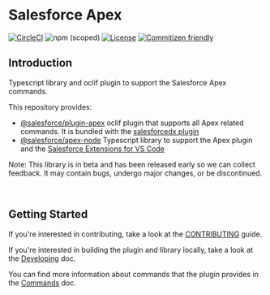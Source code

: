 # Salesforce Apex

[![CircleCI](https://circleci.com/gh/forcedotcom/salesforcedx-apex.svg?style=svg&circle-token=5869ea795e44e1b737f2f2a86fd51cdc2ac08629)](https://circleci.com/gh/forcedotcom/salesforcedx-apex)
![npm (scoped)](https://img.shields.io/npm/v/@salesforce/plugin-apex)
[![License](https://img.shields.io/badge/License-BSD%203--Clause-blue.svg)](https://opensource.org/licenses/BSD-3-Clause)
[![Commitizen friendly](https://img.shields.io/badge/commitizen-friendly-brightgreen.svg)](http://commitizen.github.io/cz-cli/)

## Introduction
Typescript library and oclif plugin to support the Salesforce Apex commands.

This repository provides:
* [@salesforce/plugin-apex](https://www.npmjs.com/package/@salesforce/plugin-apex) oclif plugin that supports all Apex related commands. It is bundled with the [salesforcedx plugin](https://www.npmjs.com/package/salesforcedx)
* [@salesforce/apex-node](https://www.npmjs.com/package/@salesforce/apex-node) Typescript library to support the Apex plugin and the [Salesforce Extensions for VS Code](https://github.com/forcedotcom/salesforcedx-vscode/)

Note: This library is in beta and has been released early so we can collect feedback. It may contain bugs, undergo major changes, or be discontinued.

<br/>

## Getting Started

If you're interested in contributing, take a look at the [CONTRIBUTING](./CONTRIBUTING.md) guide.

If you're interested in building the plugin and library locally, take a look at the [Developing](./contributing/developing.md) doc.

You can find more information about commands that the plugin provides in the [Commands](./contributing/commands.md) doc.

